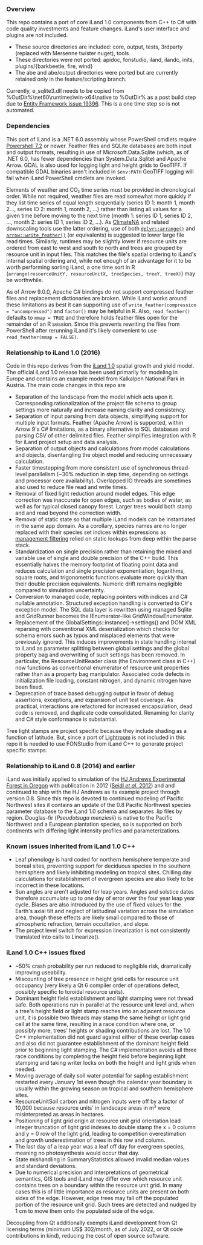 ﻿### Overview
This repo contains a port of core iLand 1.0 components from C++ to C# with code quality investments and feature changes. iLand's user interface and 
plugins are not included.

* These source directories are included: core, output, tests, 3rdparty (replaced with Mersenne twister nuget), tools
* These directories were not ported: apidoc, fonstudio, iland, ilandc, inits, plugins/{barkbeetle, fire, wind}
* The abe and abe/output directories were ported but are currently retained only in the feature/scripting branch.

Currently, e_sqlite3.dll needs to be copied from %OutDir%\net60\runtimes\win-x64\native to %OutDir% as a post build step
due to [Entity Framework issue 19396](https://github.com/dotnet/efcore/issues/19396). This is a one time step so is not automated.

### Dependencies
This port of iLand is a .NET 6.0 assembly whose PowerShell cmdlets require [Powershell 7.2](https://github.com/PowerShell/PowerShell) or newer. 
Feather files and SQLite databases are both input and output formats, resulting in use of Microsoft.Data.Sqlite (which, as of .NET 6.0, has
fewer dependencies than System.Data.Sqlite) and Apache Arrow. GDAL is also used for logging light and height grids to GeoTIFF. If compatible
GDAL binaries aren't included in `$env:PATH` GeoTIFF logging will fail when iLand PowerShell cmdlets are invoked.

Elements of weather and CO₂ time series must be provided in chronological order. While not required, weather files are read somewhat more 
quickly if they list time series of equal length sequentially (series ID 1: month 1, month 2..., series ID 2: month 1, month 2, ...) rather 
than listing all values for a given time before moving to the next time (month 1: series ID 1, series ID 2, ..., month 2: series ID 1, series 
ID 2, ...). As [ClimateNA](https://climatena.ca/) and related downscaling tools use the latter ordering, use of both [`dplyr::arrange()`](https://dplyr.tidyverse.org/reference/arrange.html)
and [`arrow::write_feather()`](https://arrow.apache.org/docs/r/reference/write_feather.html) (or equivalents) is suggested to lower large file 
read times. Similarly, runtimes may be slightly lower if resource units are ordered from east to west and south to north and trees are grouped
by resource unit in input files. This matches the file's spatial ordering to iLand's internal spatial ordering and, while not enough of an
advantage for it to be worth performing sorting iLand, a one time sort in R (`arrange(resourceUnitY, resourceUnitX, treeSpecies, treeY, treeX)`)
may be worthwhile.

As of Arrow 9.0.0, Apache C# bindings do not support compressed feather files and replacement dictionaries are broken. While iLand works around
these limitations as best it can supporting use of `write_feather(compression = "uncompressed")` and `factor()` may be helpful in R. Also,
`read_feather()` defaults to `mmap = TRUE` and therefore holds feather files open for the remainder of an R session. Since this prevents
rewriting the files from PowerShell after rerunning iLand it's likely convenient to use `read_feather(mmap = FALSE)`.

### Relationship to iLand 1.0 (2016)
Code in this repo derives from the [iLand 1.0](http://iland-model.org/) spatial growth and yield model. The official iLand 1.0 release has been
used primarily for modeling in Europe and contains an example model from Kalkalpen National Park in Austria. The main code changes in this 
repo are

* Separation of the landscape from the model which acts upon it. Corresponding rationalization of the project file schema to group settings 
  more naturally and increase naming clarity and consistency.
* Separation of input parsing from data objects, simplifying support for multiple input formats. Feather (Apache Arrow) is supported, within 
  Arrow 9's C# limitations, as a binary alternative to SQL databases and parsing CSV of other delimited files. Feather simplifies integration 
  with R for iLand project setup and data analysis.
* Separation of output objects and calculations from model calculations and objects, disentangling the object model and reducing unnecessary 
  calculation.
* Faster timestepping from more consistent use of synchronous thread-level parallelism (~30% reduction in step time, depending on settings and
  processor core availability). Overlapped IO threads are sometimes also used to reduce file read and write times.
* Removal of fixed light reduction around model edges. This edge correction was inaccurate for open edges, such as bodies of water, as well as
  for typical closed canopy forest. Larger trees would both stamp and and read beyond the correction width.
* Removal of static state so that multiple iLand models can be instantiated in the same app domain. As a corollary, species names are no
  longer replaced with their species set indices within expressions as [management filtering](http://iland-model.org/Expression#Constants)
  relied on static lookups from deep within the parse stack.
* Standardization on single precision rather than retaining the mixed and variable use of single and double precision of the C++ build. This 
  essentially halves the memory footprint of floating point data and reduces calculation and single precision exponentiation, logarithms, square 
  roots, and trigonometric functions evaluate more quickly than their double precision equivalents. Numeric drift remains negligible compared to 
  simulation uncertainty.
* Conversion to managed code, replacing pointers with indices and C# nullable annotation. Structured exception handling is converted to C#'s 
  exception model. The SQL data layer is rewritten using managed Sqlite and GridRunner<T> becomes the IEnumerator<T>-like GridWindowEnumerator<T>.
* Replacement of the GlobalSettings::instance()->settings() and DOM XML reparsing with conventional XML deserialization which checks for schema
  errors such as typos and misplaced elements that were previously ignored. This induces improvements in state handling internal to iLand as 
  parameter splitting between global settings and the global property bag and overwriting of such settings has been removed. In particular, the 
  ResourceUnitReader class (the Environment class in C++) now functions as conventional enumerator of resource unit properties rather than as a
  property bag manipulator. Associated code defects in initialization file loading, constant nitrogen, and dynamic nitrogen have been fixed.
* Deprecation of trace based debugging output in favor of debug assertions, exceptions, and expansion of unit test coverage. As practical, 
  interactions are refactored for increased encapsulation, dead code is removed, and duplicate code consolidated. Renaming for clarity and C# 
  style conformance is substantial.

Tree light stamps are project specific because they include shading as a function of latitude. But, since a port of [Lightroom](https://iland-model.org/Lightroom) 
is not included in this repo it is needed to use FONStudio from iLand C++ to generate project specific stamps.

### Relationship to iLand 0.8 (2014) and earlier
iLand was initially applied to simulation of the [HJ Andrews Experimental Forest in Oregon](https://andrewsforest.oregonstate.edu/) with 
publication in 2012 ([Seidl *et al*. 2012](https://doi.org/10.1016/j.ecolmodel.2012.02.015)) and and continued to ship with the HJ Andrews as 
its example project through version 0.8. Since this repo is devoted to continued modeling of Pacific Northwest sites it contains an update of the 
0.8 Pacific Northwest species parameter database to the iLand 1.0 schema and separates .lip files by region. Douglas-fir (*Pseudotsuga menziesii*)
is native to the Pacific Northwest and a European plantation species, so is supported on both continents with differing light intensity profiles 
and parameterizations.

### Known issues inherited from iLand 1.0 C++
* Leaf phenology is hard coded for northern hemisphere temperate and boreal sites, preventing support for deciduous species in the southern
  hemisphere and likely inhibiting modeling on tropical sites. Chilling day calculations for establishment of evergreen species are also likely 
  to be incorrect in these locations.
* Sun angles are aren't adjusted for leap years. Angles and solstice dates therefore accumulate up to one day of error over the four year leap 
  year cycle. Biases are also introduced by the use of fixed values for the Earth's axial tilt and neglect of latitudinal variation across the 
  simulation area, though these effects are likely small compared to those of atmospheric refraction, terrain occultation, and slope.
* The project level switch for expression linearization is not consistently translated into calls to Linearize().

### iLand 1.0 C++ issues fixed
* ~50% crash probability per run reduced to negligible risk, dramatically improving useability.
* Miscounting of tree presence in height grid cells for resource unit occupancy (very likely a Qt 6 compiler order of operations defect, possibly
  specific to toroidal resource units).
* Dominant height field establishment and light stamping were not thread safe. Both operations run in parallel at the resource unit level and, 
  when a tree's height field or light stamp reaches into an adjacent resource unit, it is possible two threads may stamp the same heihgt or
  light grid cell at the same time, resulting in a race condition where one, or possibly more, trees' heights or shading contributions are lost. 
  The 1.0 C++ implementation did not guard against either of these overlap cases and also did not guarantee establishment of the dominant 
  height field prior to beginning light stamping. The C# implementation avoids all three race conditions by completing the height field before
  beginning light stamping and taking writer locks on both the height and light grids when needed.
* Moving average of daily soil water potential for sapling establishment restarted every January 1st even though the calendar year boundary is 
  usually within the growing season on tropical and southern hemisphere sites.
* ResourceUnitSoil carbon and nitrogen inputs were off by a factor of 10,000 because resource units' in landscape areas in m² were misinterpreted as
  areas in hectares.
* Positioning of light grid origin at resource unit grid orientation lead integer truncation of light grid indexes to double stamp the x = 0 column
  and y = 0 row of the light grid, leading to competition overestimation and growth underestimation of trees in this row and column.
* The last day of a leap year was a leaf off day for evergreen species, meaning no photosynthesis would occur that day.
* State mishandling in SummaryStatistics allowed invalid median values and standard deviations.
* Due to numerical precision and interpretations of geometrical semantics, GIS tools and iLand may differ over which resource unit contains trees
  on a boundary within the resource unit grid. In many cases this is of little importance as resource units are present on both sides of the edge.
  However, edge trees may fall off the populated portion of the resource unit grid. Such trees are detected and nudged by 1 cm to move them onto
  the populated side of the edge.

Decoupling from Qt additionally exempts iLand development from Qt licensing terms (minimum US$ 302/month, as of July 2022, or Qt code contributions
in kind), reducing the cost of open source software.